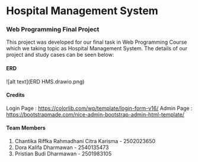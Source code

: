 # Hospital Management System
### Web Programming Final Project

This project was developed for our final task in Web Programming Course which we taking topic as Hospital Management System. The details of our project and study cases can be seen below:

#### ERD

![alt text](ERD HMS.drawio.png)

#### Credits
Login Page  : https://colorlib.com/wp/template/login-form-v16/
Admin Page  : https://bootstrapmade.com/nice-admin-bootstrap-admin-html-template/

#### Team Members
1. Chantika Riffka Rahmadhani Citra Karisma - 2502023650
2. Dora Kalifa Dharmawan - 2540135473
3. Pristian Budi Dharmawan - 2501983105 
